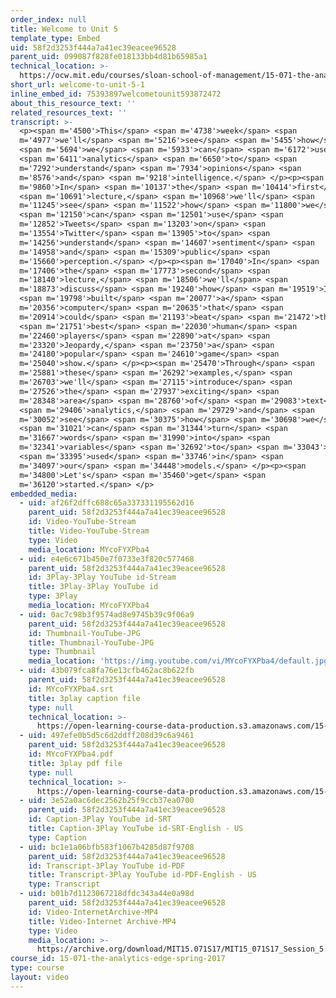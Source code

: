 ```yaml
---
order_index: null
title: Welcome to Unit 5
template_type: Embed
uid: 58f2d3253f444a7a41ec39eacee96528
parent_uid: 099087f828fe018133bb4d81b65985a1
technical_location: >-
  https://ocw.mit.edu/courses/sloan-school-of-management/15-071-the-analytics-edge-spring-2017/text-analytics/welcome-to-unit-5/welcome-to-unit-5-1
short_url: welcome-to-unit-5-1
inline_embed_id: 75393897welcometounit593872472
about_this_resource_text: ''
related_resources_text: ''
transcript: >-
  <p><span m='4500'>This</span> <span m='4738'>week</span> <span
  m='4977'>we'll</span> <span m='5216'>see</span> <span m='5455'>how</span>
  <span m='5694'>we</span> <span m='5933'>can</span> <span m='6172'>use</span>
  <span m='6411'>analytics</span> <span m='6650'>to</span> <span
  m='7292'>understand</span> <span m='7934'>opinions</span> <span
  m='8576'>and</span> <span m='9218'>intelligence.</span> </p><p><span
  m='9860'>In</span> <span m='10137'>the</span> <span m='10414'>first</span>
  <span m='10691'>lecture,</span> <span m='10968'>we'll</span> <span
  m='11245'>see</span> <span m='11522'>how</span> <span m='11800'>we</span>
  <span m='12150'>can</span> <span m='12501'>use</span> <span
  m='12852'>Tweets</span> <span m='13203'>on</span> <span
  m='13554'>Twitter</span> <span m='13905'>to</span> <span
  m='14256'>understand</span> <span m='14607'>sentiment</span> <span
  m='14958'>and</span> <span m='15309'>public</span> <span
  m='15660'>perception.</span> </p><p><span m='17040'>In</span> <span
  m='17406'>the</span> <span m='17773'>second</span> <span
  m='18140'>lecture,</span> <span m='18506'>we'll</span> <span
  m='18873'>discuss</span> <span m='19240'>how</span> <span m='19519'>IBM</span>
  <span m='19798'>built</span> <span m='20077'>a</span> <span
  m='20356'>computer</span> <span m='20635'>that</span> <span
  m='20914'>could</span> <span m='21193'>beat</span> <span m='21472'>the</span>
  <span m='21751'>best</span> <span m='22030'>human</span> <span
  m='22460'>players</span> <span m='22890'>at</span> <span
  m='23320'>Jeopardy,</span> <span m='23750'>a</span> <span
  m='24180'>popular</span> <span m='24610'>game</span> <span
  m='25040'>show.</span> </p><p><span m='25470'>Through</span> <span
  m='25881'>these</span> <span m='26292'>examples,</span> <span
  m='26703'>we'll</span> <span m='27115'>introduce</span> <span
  m='27526'>the</span> <span m='27937'>exciting</span> <span
  m='28348'>area</span> <span m='28760'>of</span> <span m='29083'>text</span>
  <span m='29406'>analytics,</span> <span m='29729'>and</span> <span
  m='30052'>see</span> <span m='30375'>how</span> <span m='30698'>we</span>
  <span m='31021'>can</span> <span m='31344'>turn</span> <span
  m='31667'>words</span> <span m='31990'>into</span> <span
  m='32341'>variables</span> <span m='32692'>to</span> <span m='33043'>be</span>
  <span m='33395'>used</span> <span m='33746'>in</span> <span
  m='34097'>our</span> <span m='34448'>models.</span> </p><p><span
  m='34800'>Let's</span> <span m='35460'>get</span> <span
  m='36120'>started.</span> </p>
embedded_media:
  - uid: af26f2dffc688c65a337331195562d16
    parent_uid: 58f2d3253f444a7a41ec39eacee96528
    id: Video-YouTube-Stream
    title: Video-YouTube-Stream
    type: Video
    media_location: MYcoFYXPba4
  - uid: e4e6c671b450e7f0733e3f820c577468
    parent_uid: 58f2d3253f444a7a41ec39eacee96528
    id: 3Play-3Play YouTube id-Stream
    title: 3Play-3Play YouTube id
    type: 3Play
    media_location: MYcoFYXPba4
  - uid: 0ac7c98b3f9574ad8e9745b39c9f06a9
    parent_uid: 58f2d3253f444a7a41ec39eacee96528
    id: Thumbnail-YouTube-JPG
    title: Thumbnail-YouTube-JPG
    type: Thumbnail
    media_location: 'https://img.youtube.com/vi/MYcoFYXPba4/default.jpg'
  - uid: 43b079fca8fa76e13cfb462ac8b622fb
    parent_uid: 58f2d3253f444a7a41ec39eacee96528
    id: MYcoFYXPba4.srt
    title: 3play caption file
    type: null
    technical_location: >-
      https://open-learning-course-data-production.s3.amazonaws.com/15-071-the-analytics-edge-spring-2017/43b079fca8fa76e13cfb462ac8b622fb_MYcoFYXPba4.srt
  - uid: 497efe0b5d5c6d2ddff208d39c6a9461
    parent_uid: 58f2d3253f444a7a41ec39eacee96528
    id: MYcoFYXPba4.pdf
    title: 3play pdf file
    type: null
    technical_location: >-
      https://open-learning-course-data-production.s3.amazonaws.com/15-071-the-analytics-edge-spring-2017/497efe0b5d5c6d2ddff208d39c6a9461_MYcoFYXPba4.pdf
  - uid: 3e52a0ac6dec2562b25f9ccb37ea0700
    parent_uid: 58f2d3253f444a7a41ec39eacee96528
    id: Caption-3Play YouTube id-SRT
    title: Caption-3Play YouTube id-SRT-English - US
    type: Caption
  - uid: bc1e1a06bfb583f1067b4285d87f9708
    parent_uid: 58f2d3253f444a7a41ec39eacee96528
    id: Transcript-3Play YouTube id-PDF
    title: Transcript-3Play YouTube id-PDF-English - US
    type: Transcript
  - uid: b01b7d1123067218dfdc343a44e0a98d
    parent_uid: 58f2d3253f444a7a41ec39eacee96528
    id: Video-InternetArchive-MP4
    title: Video-Internet Archive-MP4
    type: Video
    media_location: >-
      https://archive.org/download/MIT15.071S17/MIT15_071S17_Session_5.1.01_300k.mp4
course_id: 15-071-the-analytics-edge-spring-2017
type: course
layout: video
---
```

